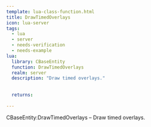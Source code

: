 ```yaml
---
template: lua-class-function.html
title: DrawTimedOverlays
icon: lua-server
tags:
  - lua
  - server
  - needs-verification
  - needs-example
lua:
  library: CBaseEntity
  function: DrawTimedOverlays
  realm: server
  description: "Draw timed overlays."
  
  
  returns:
    
---
```


<div class="lua__search__keywords">
CBaseEntity:DrawTimedOverlays &#x2013; Draw timed overlays.
</div>
